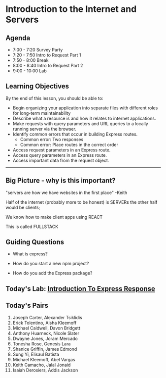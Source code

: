# Introduction to the Internet and Servers

## Agenda 
* 7:00 - 7:20 Survey Party
* 7:20 - 7:50 Intro to Request Part 1
* 7:50 - 8:00 Break
* 8:00 - 8:40 Intro to Request Part 2
* 9:00 - 10:00 Lab 
## Learning Objectives

By the end of this lesson, you should be able to:

- Begin organizing your application into separate files with different roles for long-term maintainability
- Describe what a resource is and how it relates to internet applications.
- Make requests with query parameters and URL queries to a locally running server via the browser.
- Identify common errors that occur in building Express routes.
    - Common error: Two responses
    - Common error: Place routes in the correct order
- Access request parameters in an Express route.
- Access query parameters in an Express route.
- Access important data from the request object.

---

## Big Picture - why is this important?
"servers are how we have websites in the first place"
-Keith

Half of the internet (probably more to be honest) is SERVERs
the other half would be clients;

We know how to make client apps using REACT

This is called FULLSTACK 

## Guiding Questions

- What is express?

- How do you start a new npm project?

- How do you add the Express package?

    

## Today's Lab: [Introduction To Express Response](https://github.com/10-2-pursuit/lab-intro-to-express-response)

## Today's Pairs

1. Joseph Carter, Alexander Tsiklidis
2. Erick Tolentino, Aisha Kleemoff
3. Michael Caldwell, Davon Bridgett
4. Anthony Huarneck, Nicole Slater
5. Dwayne Jones, Joram Mercado
6. Tonesha Rose, Genesis Lara
7. Shanice Griffin, James Edmond
8. Sung Yi, Elisaul Batista
9. Michael Kleemoff, Abel Vargas
10. Keith Camacho, Jalal Jonaid
11. Isaiah Derosiers, Addis Jackson
